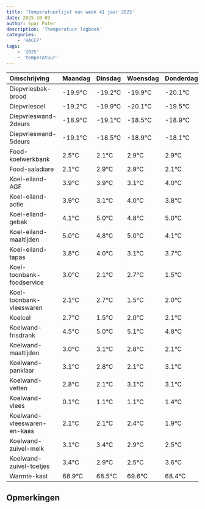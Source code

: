 ```yaml
---
title: 'Temperatuurlijst van week 41 jaar 2025'
date: 2025-10-09
author: Spar Pater
description: 'Themperatuur logboek'
categories:
    - 'HACCP'
tags:
    - '2025'
    - 'temperatuur'
---
```

|Omschrijving|Maandag|Dinsdag|Woensdag|Donderdag|Vrijdag|Zaterdag|Zondag|
|:---|:---|:---|:---|:---|:---|:---|:---|
|Diepvriesbak-brood|-19.9°C|-19.2°C|-19.9°C|-20.1°C| | | |
|Diepvriescel|-19.2°C|-19.9°C|-20.1°C|-19.5°C| | | |
|Diepvrieswand-2deurs|-18.9°C|-19.1°C|-18.5°C|-18.9°C| | | |
|Diepvrieswand-5deurs|-19.1°C|-18.5°C|-18.9°C|-18.1°C| | | |
|Food-koelwerkbank|2.5°C|2.1°C|2.9°C|2.9°C| | | |
|Food-saladiare|2.1°C|2.9°C|2.9°C|2.1°C| | | |
|Koel-eiland-AGF|3.9°C|3.9°C|3.1°C|4.0°C| | | |
|Koel-eiland-actie|3.9°C|3.1°C|4.0°C|3.8°C| | | |
|Koel-eiland-gebak|4.1°C|5.0°C|4.8°C|5.0°C| | | |
|Koel-eiland-maaltijden|5.0°C|4.8°C|5.0°C|4.1°C| | | |
|Koel-eiland-tapas|3.8°C|4.0°C|3.1°C|3.7°C| | | |
|Koel-toonbank-foodservice|3.0°C|2.1°C|2.7°C|1.5°C| | | |
|Koel-toonbank-vleeswaren|2.1°C|2.7°C|1.5°C|2.0°C| | | |
|Koelcel|2.7°C|1.5°C|2.0°C|2.1°C| | | |
|Koelwand-frisdrank|4.5°C|5.0°C|5.1°C|4.8°C| | | |
|Koelwand-maaltijden|3.0°C|3.1°C|2.8°C|2.1°C| | | |
|Koelwand-panklaar|3.1°C|2.8°C|2.1°C|3.1°C| | | |
|Koelwand-vetten|2.8°C|2.1°C|3.1°C|3.1°C| | | |
|Koelwand-vlees|0.1°C|1.1°C|1.1°C|1.4°C| | | |
|Koelwand-vleeswaren-en-kaas|2.1°C|2.1°C|2.4°C|1.9°C| | | |
|Koelwand-zuivel-melk|3.1°C|3.4°C|2.9°C|2.5°C| | | |
|Koelwand-zuivel-toetjes|3.4°C|2.9°C|2.5°C|3.6°C| | | |
|Warmte-kast|68.9°C|68.5°C|69.6°C|68.4°C| | | |

## Opmerkingen


